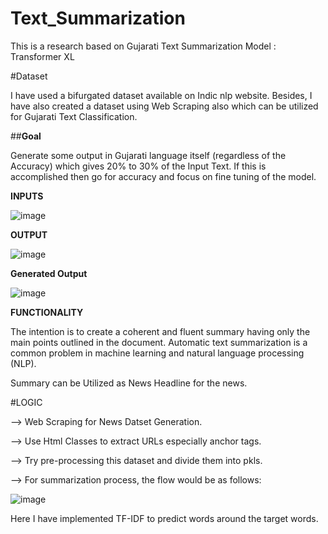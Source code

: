 # Text_Summarization
This is a research based on Gujarati Text Summarization
Model : Transformer XL



#Dataset 

I have used a bifurgated dataset available on Indic nlp website. Besides,  I have also created a dataset using Web Scraping also which can be utilized for Gujarati Text Classification.


##**Goal**

Generate some output in Gujarati language itself (regardless of the Accuracy) which gives 20% to 30% of the Input Text. 
If this is accomplished then go for accuracy and focus on fine tuning of the model.

**INPUTS**

![image](https://user-images.githubusercontent.com/80884488/213648083-eeb2373a-19b4-497c-af45-886ffd055d4f.png)


**OUTPUT**

![image](https://user-images.githubusercontent.com/80884488/213648522-026a2866-222b-443f-aead-007acf384a70.png)


**Generated Output**

![image](https://user-images.githubusercontent.com/80884488/213648662-81faa8e1-471b-4afc-ad59-e833f30dd3a1.png)


**FUNCTIONALITY**

The intention is to create a coherent and fluent summary having only the main points outlined in the document. Automatic text summarization is a common problem in machine learning and natural language processing (NLP).

Summary can be Utilized as News Headline for the news.

#LOGIC

--> Web Scraping for News Datset Generation.

--> Use Html Classes to extract URLs especially anchor tags.

--> Try pre-processing this dataset and divide them into pkls.

--> For summarization process, the flow would be as follows:

![image](https://user-images.githubusercontent.com/80884488/213650914-dad117b1-92ee-471d-a85c-f502fa8638f3.png)


Here I have implemented TF-IDF to predict words around the target words.



